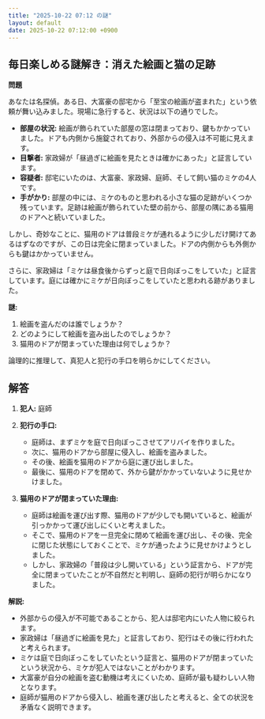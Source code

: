 ```yaml
---
title: "2025-10-22 07:12 の謎"
layout: default
date: 2025-10-22 07:12:00 +0900
---
```

## 毎日楽しめる謎解き：消えた絵画と猫の足跡

**問題**

あなたは名探偵。ある日、大富豪の邸宅から「至宝の絵画が盗まれた」という依頼が舞い込みました。現場に急行すると、状況は以下の通りでした。

*   **部屋の状況:** 絵画が飾られていた部屋の窓は閉まっており、鍵もかかっていました。ドアも内側から施錠されており、外部からの侵入は不可能に見えます。
*   **目撃者:** 家政婦が「昼過ぎに絵画を見たときは確かにあった」と証言しています。
*   **容疑者:** 邸宅にいたのは、大富豪、家政婦、庭師、そして飼い猫のミケの4人です。
*   **手がかり:** 部屋の中には、ミケのものと思われる小さな猫の足跡がいくつか残っています。足跡は絵画が飾られていた壁の前から、部屋の隅にある猫用のドアへと続いていました。

しかし、奇妙なことに、猫用のドアは普段ミケが通れるように少しだけ開けてあるはずなのですが、この日は完全に閉まっていました。ドアの内側からも外側からも鍵はかかっていません。

さらに、家政婦は「ミケは昼食後からずっと庭で日向ぼっこをしていた」と証言しています。庭には確かにミケが日向ぼっこをしていたと思われる跡がありました。

**謎:**

1.  絵画を盗んだのは誰でしょうか？
2.  どのようにして絵画を盗み出したのでしょうか？
3.  猫用のドアが閉まっていた理由は何でしょうか？

論理的に推理して、真犯人と犯行の手口を明らかにしてください。

## 解答

1.  **犯人:** 庭師

2.  **犯行の手口:**

    *   庭師は、まずミケを庭で日向ぼっこさせてアリバイを作りました。
    *   次に、猫用のドアから部屋に侵入し、絵画を盗みました。
    *   その後、絵画を猫用のドアから庭に運び出しました。
    *   最後に、猫用のドアを閉めて、外から鍵がかかっていないように見せかけました。

3.  **猫用のドアが閉まっていた理由:**

    *   庭師は絵画を運び出す際、猫用のドアが少しでも開いていると、絵画が引っかかって運び出しにくいと考えました。
    *   そこで、猫用のドアを一旦完全に閉めて絵画を運び出し、その後、完全に閉じた状態にしておくことで、ミケが通ったように見せかけようとしました。
    *   しかし、家政婦の「普段は少し開いている」という証言から、ドアが完全に閉まっていたことが不自然だと判明し、庭師の犯行が明らかになりました。

**解説:**

*   外部からの侵入が不可能であることから、犯人は邸宅内にいた人物に絞られます。
*   家政婦は「昼過ぎに絵画を見た」と証言しており、犯行はその後に行われたと考えられます。
*   ミケは庭で日向ぼっこをしていたという証言と、猫用のドアが閉まっていたという状況から、ミケが犯人ではないことがわかります。
*   大富豪が自分の絵画を盗む動機は考えにくいため、庭師が最も疑わしい人物となります。
*   庭師が猫用のドアから侵入し、絵画を運び出したと考えると、全ての状況を矛盾なく説明できます。
